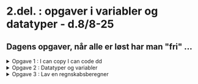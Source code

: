 # 2.del. : opgaver i variabler og datatyper - d.8/8-25
## Dagens opgaver, når alle er løst har man "fri" ...


<details class="blue">
  <summary>Opgave 1 : I can copy I can code dd</summary>
  <pre class="white2">
  
    //kopier nedenstående over i p5js editoren
    //og skriv svarende på nedenstående spørgsmål som kommentarer i koden

            function setup() {
                createCanvas(400, 400);
                text("hejsa ",10,10);
                text(20+30,10,40);
                console.log("hejsa længere nede!");
            }

            function draw() {
                background(220);
                text("hejsa igen ",60,10);
                text(50+30,10,48);
                console.log("hejsa længere nede.. mange gange")
            }
 </pre>

<ol>
  <li>Hvad tror du, linjen <code>createCanvas(400, 400);</code> gør? Prøv at ændre tallene til f.eks. <code>createCanvas(600, 200);</code> og se, hvad der sker.</li>
  <li>I <code>setup()</code>-funktionen står der <code>text("hejsa ", 10, 10);</code>. Hvad repræsenterer tallene <code>10</code> og <code>10</code>? Prøv at ændre dem og se, hvor teksten flytter sig hen.</li>
  <li>Der er to forskellige <code>text()</code>-linjer i koden. Hvad er forskellen på <code>text("hejsa ",10,10);</code> og <code>text(20+30,10,40);</code>? Hvad viser den anden linje på skærmen?</li>
  <li>Hvorfor tror du, teksten "hejsa igen" vises på skærmen, men teksten "hejsa" ikke er synlig, når programmet kører?</li>
  <li>Der er to <code>console.log()</code>-linjer. Hvad er forskellen på at bruge <code>console.log()</code> og <code>text()</code>? Hvor kan du se outputtet fra <code>console.log()</code>?</li>
  <li><code>setup()</code> og <code>draw()</code> er to forskellige funktioner. Hvad tror du er den primære forskel på, hvornår de bliver kørt? Kører den ene kun én gang, mens den anden kører gentagne gange?</li>
  <li>Hvad gør linjen <code>background(220);</code> i <code>draw()</code>-funktionen? Hvad sker der, hvis du kommenterer den ud ved at sætte <code>//</code> foran den?</li>
  <li>Prøv at flytte linjen <code>text("hejsa igen ",60,10);</code> fra <code>draw()</code> til <code>setup()</code>-funktionen. Hvad sker der, når du kører koden, og hvorfor?</li>
</ol>

</details>


<details class="blue">
  <summary>Opgave 2 : Datatyper og variabler</summary>
  <pre class ="white2">
            //kopier nedenstående over i p5js editoren
            //og skriv svarende på nedenstående spørgsmål som kommentarer i koden

                function setup() {
                createCanvas(600, 400);
                background(200);

                // Variabler med forskellige datatyper
                let navn = "Palle";
                let alder = 28;
                let erStuderende = true;
                let pi = 3.14;
                let hilsen = "Velkommen, " + navn;

                text(hilsen, 10, 30);
                text("Alder: " + alder, 10, 60);
                text("Er studerende? " + erStuderende, 10, 90);
                text("Pi er ca: " + pi, 10, 120);

                console.log("Variablen 'navn' er af typen: " + typeof navn);
                console.log("Variablen 'alder' er af typen: " + typeof alder);
                console.log("Variablen 'erStuderende' er af typen: " + typeof erStuderende);
                }

                function draw() {
                // draw-funktionen er tom i dette eksempel
                }
 

 </pre>

<ol>
  <li>Find de fem **variabler** i koden. Hvilke navne har de, og hvad for en værdi er de hver især blevet tildelt?</li>
  <li>Linjen <code>let navn = "Palle";</code> er et eksempel på en **tekststreng** (String). Hvilke andre variabler i koden er også tekststrenge? Hvordan kan du se det?</li>
  <li>Linjen <code>let alder = 28;</code> er et eksempel på et **tal** (Number). Hvilken anden variabel i koden er også et tal? Hvad er den store forskel på, hvordan tallene er skrevet i forhold til tekststrengene?</li>
  <li>Variablen <code>erStuderende</code> er en **Boolean**. Hvad er det særlige ved denne datatype? Hvilke to mulige værdier kan den have?</li>
  <li>Kig på linjen <code>let hilsen = "Velkommen, " + navn;</code>. Hvad tror du, plus-tegnet <code>+</code> gør i denne sammenhæng? Hvad vil der stå i variablen <code>hilsen</code>?</li>
  <li>Hvad sker der, hvis du ændrer værdien af variablen <code>alder</code> til for eksempel <code>50</code>? Hvilke dele af programmet bliver påvirket af denne ændring?</li>
  <li>I bunden af koden bruges <code>console.log()</code> og <code>typeof</code>. Hvad tror du <code>typeof</code> gør? Hvor kan du finde outputtet fra disse linjer?</li>
  <li>Prøv at ændre variablen <code>pi</code> til at være en tekststreng ved at skrive <code>let pi = "3.14";</code>. Hvad sker der i programmet, og hvilken forskel ser du i konsollen? Hvorfor tror du, det sker?</li>
</ol>
</details>


<details class="blue">
  <summary>Opgave 3 : Lav en regnskabsberegner</summary>
   
<img src="penge_program.png" alt="penge_program" width="500" height="600">

<p>
Her vises programmet som det skal ses ud når det virker. Sådan virker programmet (korrekt)
Input og registrering: Du kan skrive navnet på en vare i det øverste inputfelt og prisen i det nederste.
</p>
<ol>
<li>Tastetryk: Når du trykker på Enter-tasten, registreres købet.</li>
<li>Totaludgift: Den indtastede pris lægges til en samlet sum, som vises øverst på skærmen.</li>
<li>Posteringer: Navnet på varen og prisen tilføjes som en ny linje under overskriften "Posteringer". Hver gang du registrerer et nyt køb, vil den nye postering blive vist under den forrige.</li>
<li>På denne måde kan du løbende holde øje med dine udgifter og se en historik over dine køb direkte på skærmen.</li>
</ol>


<p> brug evt. følgende kode </p>
   <pre class ="white2">
            //kopier nedenstående over i p5js editoren
            //og skriv svarende på nedenstående spørgsmål som kommentarer i koden

            let vareInput;
            let posteringerTekst = ""; // Vi bruger en tom tekststreng i stedet for et "array"

            function setup() {
                createCanvas(600, 400);
                // Opret input-felter
                vareInput = createInput();
                vareInput.position(20, 65);
            }

            function draw() {
                background(220); // Brug background() til at rydde skærmen
                
                // Tegn den samlede udgift
                textSize(24);
                text('Total udgift: ' + 0 + ' kr.', 20, 30);
                text('Tryk på Enter for at registrere et køb.', 20, 280);

                // Tegn alle posteringerne gemt i tekststrengen
                textSize(16);
                text('Posteringer:', 230, 30);
                text(posteringerTekst, 230, 60); // Viser hele tekststrengen på én gang
            }

            function keyReleased() {
                if (keyCode === ENTER) {
                    let vare = vareInput.value();

                    posteringerTekst = posteringerTekst + vare + "\n";
                    
                    // Rens input-felterne
                    vareInput.value('');
                    
                }
            }
 

 </pre>
</details>